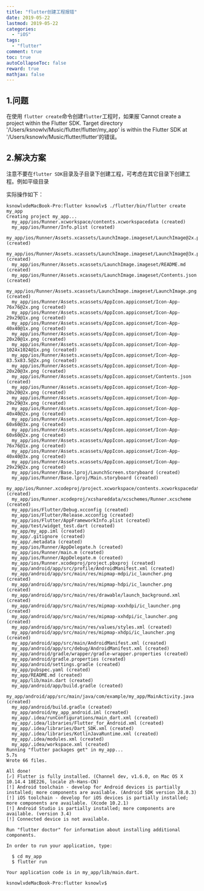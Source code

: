 ```yaml
---
title: "flutter创建工程报错"
date: 2019-05-22
lastmod: 2019-05-22
categories:
  - "iOS"
tags:
  - "flutter"
comment: true
toc: true
autoCollapseToc: false
reward: true
mathjax: false
---
```


## 1.问题

在使用 `flutter create`命令创建`flutter`工程时，如果报`Cannot create a project within the Flutter SDK. Target directory '/Users/ksnowlv/Music/flutter/flutter/my_app' is within the Flutter SDK at
'/Users/ksnowlv/Music/flutter/flutter'的错误。

## 2.解决方案

注意不要在`flutter SDK`目录及子目录下创建工程，可考虑在其它目录下创建工程。例如平级目录

实际操作如下：

	ksnowlvdeMacBook-Pro:flutter ksnowlv$ ./flutter/bin/flutter create my_app
	Creating project my_app...
	  my_app/ios/Runner.xcworkspace/contents.xcworkspacedata (created)
	  my_app/ios/Runner/Info.plist (created)
	  my_app/ios/Runner/Assets.xcassets/LaunchImage.imageset/LaunchImage@2x.png (created)
	  my_app/ios/Runner/Assets.xcassets/LaunchImage.imageset/LaunchImage@3x.png (created)
	  my_app/ios/Runner/Assets.xcassets/LaunchImage.imageset/README.md (created)
	  my_app/ios/Runner/Assets.xcassets/LaunchImage.imageset/Contents.json (created)
	  my_app/ios/Runner/Assets.xcassets/LaunchImage.imageset/LaunchImage.png (created)
	  my_app/ios/Runner/Assets.xcassets/AppIcon.appiconset/Icon-App-76x76@2x.png (created)
	  my_app/ios/Runner/Assets.xcassets/AppIcon.appiconset/Icon-App-29x29@1x.png (created)
	  my_app/ios/Runner/Assets.xcassets/AppIcon.appiconset/Icon-App-40x40@1x.png (created)
	  my_app/ios/Runner/Assets.xcassets/AppIcon.appiconset/Icon-App-20x20@1x.png (created)
	  my_app/ios/Runner/Assets.xcassets/AppIcon.appiconset/Icon-App-1024x1024@1x.png (created)
	  my_app/ios/Runner/Assets.xcassets/AppIcon.appiconset/Icon-App-83.5x83.5@2x.png (created)
	  my_app/ios/Runner/Assets.xcassets/AppIcon.appiconset/Icon-App-20x20@3x.png (created)
	  my_app/ios/Runner/Assets.xcassets/AppIcon.appiconset/Contents.json (created)
	  my_app/ios/Runner/Assets.xcassets/AppIcon.appiconset/Icon-App-20x20@2x.png (created)
	  my_app/ios/Runner/Assets.xcassets/AppIcon.appiconset/Icon-App-29x29@3x.png (created)
	  my_app/ios/Runner/Assets.xcassets/AppIcon.appiconset/Icon-App-40x40@2x.png (created)
	  my_app/ios/Runner/Assets.xcassets/AppIcon.appiconset/Icon-App-60x60@3x.png (created)
	  my_app/ios/Runner/Assets.xcassets/AppIcon.appiconset/Icon-App-60x60@2x.png (created)
	  my_app/ios/Runner/Assets.xcassets/AppIcon.appiconset/Icon-App-76x76@1x.png (created)
	  my_app/ios/Runner/Assets.xcassets/AppIcon.appiconset/Icon-App-40x40@3x.png (created)
	  my_app/ios/Runner/Assets.xcassets/AppIcon.appiconset/Icon-App-29x29@2x.png (created)
	  my_app/ios/Runner/Base.lproj/LaunchScreen.storyboard (created)
	  my_app/ios/Runner/Base.lproj/Main.storyboard (created)
	  my_app/ios/Runner.xcodeproj/project.xcworkspace/contents.xcworkspacedata (created)
	  my_app/ios/Runner.xcodeproj/xcshareddata/xcschemes/Runner.xcscheme (created)
	  my_app/ios/Flutter/Debug.xcconfig (created)
	  my_app/ios/Flutter/Release.xcconfig (created)
	  my_app/ios/Flutter/AppFrameworkInfo.plist (created)
	  my_app/test/widget_test.dart (created)
	  my_app/my_app.iml (created)
	  my_app/.gitignore (created)
	  my_app/.metadata (created)
	  my_app/ios/Runner/AppDelegate.h (created)
	  my_app/ios/Runner/main.m (created)
	  my_app/ios/Runner/AppDelegate.m (created)
	  my_app/ios/Runner.xcodeproj/project.pbxproj (created)
	  my_app/android/app/src/profile/AndroidManifest.xml (created)
	  my_app/android/app/src/main/res/mipmap-mdpi/ic_launcher.png (created)
	  my_app/android/app/src/main/res/mipmap-hdpi/ic_launcher.png (created)
	  my_app/android/app/src/main/res/drawable/launch_background.xml (created)
	  my_app/android/app/src/main/res/mipmap-xxxhdpi/ic_launcher.png (created)
	  my_app/android/app/src/main/res/mipmap-xxhdpi/ic_launcher.png (created)
	  my_app/android/app/src/main/res/values/styles.xml (created)
	  my_app/android/app/src/main/res/mipmap-xhdpi/ic_launcher.png (created)
	  my_app/android/app/src/main/AndroidManifest.xml (created)
	  my_app/android/app/src/debug/AndroidManifest.xml (created)
	  my_app/android/gradle/wrapper/gradle-wrapper.properties (created)
	  my_app/android/gradle.properties (created)
	  my_app/android/settings.gradle (created)
	  my_app/pubspec.yaml (created)
	  my_app/README.md (created)
	  my_app/lib/main.dart (created)
	  my_app/android/app/build.gradle (created)
	  my_app/android/app/src/main/java/com/example/my_app/MainActivity.java (created)
	  my_app/android/build.gradle (created)
	  my_app/android/my_app_android.iml (created)
	  my_app/.idea/runConfigurations/main_dart.xml (created)
	  my_app/.idea/libraries/Flutter_for_Android.xml (created)
	  my_app/.idea/libraries/Dart_SDK.xml (created)
	  my_app/.idea/libraries/KotlinJavaRuntime.xml (created)
	  my_app/.idea/modules.xml (created)
	  my_app/.idea/workspace.xml (created)
	Running "flutter packages get" in my_app...                         5.7s
	Wrote 66 files.
	
	All done!
	[✓] Flutter is fully installed. (Channel dev, v1.6.0, on Mac OS X 10.14.4 18E226, locale zh-Hans-CN)
	[!] Android toolchain - develop for Android devices is partially installed; more components are available. (Android SDK version 28.0.3)
	[!] iOS toolchain - develop for iOS devices is partially installed; more components are available. (Xcode 10.2.1)
	[!] Android Studio is partially installed; more components are available. (version 3.4)
	[!] Connected device is not available.
	
	Run "flutter doctor" for information about installing additional components.
	
	In order to run your application, type:
	
	  $ cd my_app
	  $ flutter run
	
	Your application code is in my_app/lib/main.dart.
	
	ksnowlvdeMacBook-Pro:flutter ksnowlv$ 
